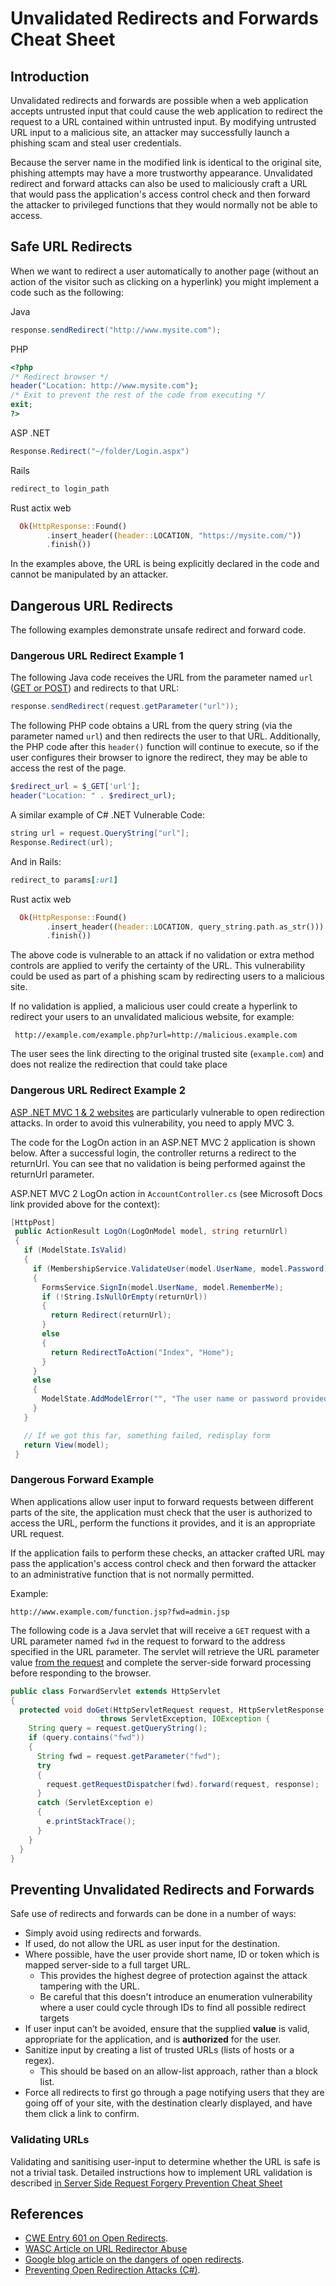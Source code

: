 # Unvalidated Redirects and Forwards Cheat Sheet

## Introduction

Unvalidated redirects and forwards are possible when a web application accepts untrusted input that could cause the web application to redirect the request to a URL contained within untrusted input. By modifying untrusted URL input to a malicious site, an attacker may successfully launch a phishing scam and steal user credentials.

Because the server name in the modified link is identical to the original site, phishing attempts may have a more trustworthy appearance. Unvalidated redirect and forward attacks can also be used to maliciously craft a URL that would pass the application's access control check and then forward the attacker to privileged functions that they would normally not be able to access.

## Safe URL Redirects

When we want to redirect a user automatically to another page (without an action of the visitor such as clicking on a hyperlink) you might implement a code such as the following:

Java

```java
response.sendRedirect("http://www.mysite.com");
```

PHP

```php
<?php
/* Redirect browser */
header("Location: http://www.mysite.com");
/* Exit to prevent the rest of the code from executing */
exit;
?>
```

ASP .NET

```csharp
Response.Redirect("~/folder/Login.aspx")
```

Rails

```ruby
redirect_to login_path
```

Rust actix web

```Rust actix web
  Ok(HttpResponse::Found()
        .insert_header((header::LOCATION, "https://mysite.com/"))
        .finish())
```

In the examples above, the URL is being explicitly declared in the code and cannot be manipulated by an attacker.

## Dangerous URL Redirects

The following examples demonstrate unsafe redirect and forward code.

### Dangerous URL Redirect Example 1

The following Java code receives the URL from the parameter named `url` ([GET or POST](https://docs.oracle.com/javaee/7/api/javax/servlet/ServletRequest.html#getParameter-java.lang.String-)) and redirects to that URL:

```java
response.sendRedirect(request.getParameter("url"));
```

The following PHP code obtains a URL from the query string (via the parameter named `url`) and then redirects the user to that URL. Additionally, the PHP code after this `header()` function will continue to execute, so if the user configures their browser to ignore the redirect, they may be able to access the rest of the page.

```php
$redirect_url = $_GET['url'];
header("Location: " . $redirect_url);
```

A similar example of C\# .NET Vulnerable Code:

```csharp
string url = request.QueryString["url"];
Response.Redirect(url);
```

And in Rails:

```ruby
redirect_to params[:url]
```

Rust actix web

```Rust actix web
  Ok(HttpResponse::Found()
        .insert_header((header::LOCATION, query_string.path.as_str()))
        .finish())
```

The above code is vulnerable to an attack if no validation or extra method controls are applied to verify the certainty of the URL. This vulnerability could be used as part of a phishing scam by redirecting users to a malicious site.

If no validation is applied, a malicious user could create a hyperlink to redirect your users to an unvalidated malicious website, for example:

```text
 http://example.com/example.php?url=http://malicious.example.com
```

The user sees the link directing to the original trusted site (`example.com`) and does not realize the redirection that could take place

### Dangerous URL Redirect Example 2

[ASP .NET MVC 1 & 2 websites](https://docs.microsoft.com/en-us/aspnet/mvc/overview/security/preventing-open-redirection-attacks) are particularly vulnerable to open redirection attacks. In order to avoid this vulnerability, you need to apply MVC 3.

The code for the LogOn action in an ASP.NET MVC 2 application is shown below. After a successful login, the controller returns a redirect to the returnUrl. You can see that no validation is being performed against the returnUrl parameter.

ASP.NET MVC 2 LogOn action in `AccountController.cs` (see Microsoft Docs link provided above for the context):

```csharp
[HttpPost]
 public ActionResult LogOn(LogOnModel model, string returnUrl)
 {
   if (ModelState.IsValid)
   {
     if (MembershipService.ValidateUser(model.UserName, model.Password))
     {
       FormsService.SignIn(model.UserName, model.RememberMe);
       if (!String.IsNullOrEmpty(returnUrl))
       {
         return Redirect(returnUrl);
       }
       else
       {
         return RedirectToAction("Index", "Home");
       }
     }
     else
     {
       ModelState.AddModelError("", "The user name or password provided is incorrect.");
     }
   }

   // If we got this far, something failed, redisplay form
   return View(model);
 }
```

### Dangerous Forward Example

When applications allow user input to forward requests between different parts of the site, the application must check that the user is authorized to access the URL, perform the functions it provides, and it is an appropriate URL request.

If the application fails to perform these checks, an attacker crafted URL may pass the application's access control check and then forward the attacker to an administrative function that is not normally permitted.

Example:

```text
http://www.example.com/function.jsp?fwd=admin.jsp
```

The following code is a Java servlet that will receive a `GET` request with a URL parameter named `fwd` in the request to forward to the address specified in the URL parameter. The servlet will retrieve the URL parameter value [from the request](https://docs.oracle.com/javaee/7/api/javax/servlet/ServletRequest.html#getParameter-java.lang.String-) and complete the server-side forward processing before responding to the browser.

```java
public class ForwardServlet extends HttpServlet
{
  protected void doGet(HttpServletRequest request, HttpServletResponse response)
                    throws ServletException, IOException {
    String query = request.getQueryString();
    if (query.contains("fwd"))
    {
      String fwd = request.getParameter("fwd");
      try
      {
        request.getRequestDispatcher(fwd).forward(request, response);
      }
      catch (ServletException e)
      {
        e.printStackTrace();
      }
    }
  }
}
```

## Preventing Unvalidated Redirects and Forwards

Safe use of redirects and forwards can be done in a number of ways:

- Simply avoid using redirects and forwards.
- If used, do not allow the URL as user input for the destination.
- Where possible, have the user provide short name, ID or token which is mapped server-side to a full target URL.
    - This provides the highest degree of protection against the attack tampering with the URL.
    - Be careful that this doesn't introduce an enumeration vulnerability where a user could cycle through IDs to find all possible redirect targets
- If user input can’t be avoided, ensure that the supplied **value** is valid, appropriate for the application, and is **authorized** for the user.
- Sanitize input by creating a list of trusted URLs (lists of hosts or a regex).
    - This should be based on an allow-list approach, rather than a block list.
- Force all redirects to first go through a page notifying users that they are going off of your site, with the destination clearly displayed, and have them click a link to confirm.

### Validating URLs

Validating and sanitising user-input to determine whether the URL is safe is not a trivial task. Detailed instructions how to implement URL validation is described [in Server Side Request Forgery Prevention Cheat Sheet](Server_Side_Request_Forgery_Prevention_Cheat_Sheet.md#application-layer)

## References

- [CWE Entry 601 on Open Redirects](http://cwe.mitre.org/data/definitions/601.html).
- [WASC Article on URL Redirector Abuse](http://projects.webappsec.org/w/page/13246981/URL%20Redirector%20Abuse)
- [Google blog article on the dangers of open redirects](http://googlewebmastercentral.blogspot.com/2009/01/open-redirect-urls-is-your-site-being.html).
- [Preventing Open Redirection Attacks (C\#)](http://www.asp.net/mvc/tutorials/security/preventing-open-redirection-attacks).
